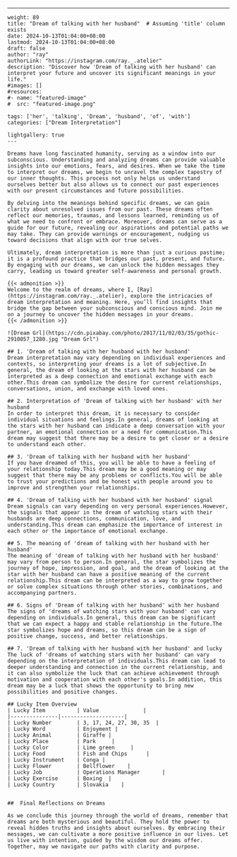 ---
    weight: 89
    title: "Dream of talking with her husband"  # Assuming 'title' column exists
    date: 2024-10-13T01:04:00+08:00
    lastmod: 2024-10-13T01:04:00+08:00
    draft: false
    author: "ray"
    authorLink: "https://instagram.com/ray._.atelier"
    description: "Discover how 'Dream of talking with her husband' can interpret your future and uncover its significant meanings in your life."
    #images: []
    #resources:
    #- name: "featured-image"
    #  src: "featured-image.png"
    
    tags: ['her', 'talking', 'Dream', 'husband', 'of', 'with']
    categories: ["Dream Interpretation"]
    
    lightgallery: true
    ---
    
    Dreams have long fascinated humanity, serving as a window into our subconscious. Understanding and analyzing dreams can provide valuable insights into our emotions, fears, and desires. When we take the time to interpret our dreams, we begin to unravel the complex tapestry of our inner thoughts. This process not only helps us understand ourselves better but also allows us to connect our past experiences with our present circumstances and future possibilities.
    
    By delving into the meanings behind specific dreams, we can gain clarity about unresolved issues from our past. These dreams often reflect our memories, traumas, and lessons learned, reminding us of what we need to confront or embrace. Moreover, dreams can serve as a guide for our future, revealing our aspirations and potential paths we may take. They can provide warnings or encouragement, nudging us toward decisions that align with our true selves.
    
    Ultimately, dream interpretation is more than just a curious pastime; it is a profound practice that bridges our past, present, and future. By engaging with our dreams, we can unlock the hidden messages they carry, leading us toward greater self-awareness and personal growth.
    
    {{< admonition >}}
    Welcome to the realm of dreams, where I, [Ray](https://instagram.com/ray._.atelier), explore the intricacies of dream interpretation and meaning. Here, you’ll find insights that bridge the gap between your subconscious and conscious mind. Join me on a journey to uncover the hidden messages in your dreams.
    {{< /admonition >}}
    
    ![Dream Grl](https://cdn.pixabay.com/photo/2017/11/02/03/35/gothic-2910057_1280.jpg "Dream Grl")
    
    ## 1. 'Dream of talking with her husband with her husband'
    Dream interpretation may vary depending on individual experiences and contexts, so interpreting your dreams is a lot of subjective.In general, the dream of looking at the stars with her husband can be interpreted as a deep connection and emotional exchange with each other.This dream can symbolize the desire for current relationships, conversations, union, and exchange with loved ones.
    
    ## 2. Interpretation of 'Dream of talking with her husband' with her husband
    In order to interpret this dream, it is necessary to consider individual situations and feelings.In general, dreams of looking at the stars with her husband can indicate a deep conversation with your partner, an emotional connection or a need for communication.This dream may suggest that there may be a desire to get closer or a desire to understand each other.
    
    ## 3. 'Dream of talking with her husband with her husband'
    If you have dreamed of this, you will be able to have a feeling of your relationship today.This dream may be a good meaning or may suggest that there may be any problems or conflicts.You will be able to trust your predictions and be honest with people around you to improve and strengthen your relationships.
    
    ## 4. 'Dream of talking with her husband with her husband' signal
    Dream signals can vary depending on very personal experiences.However, the signals that appear in the dream of watching stars with their husbands are deep connections, communication, love, and understanding.This dream can emphasize the importance of interest in each other or the importance of emotional exchange.
    
    ## 5. The meaning of 'dream of talking with her husband with her husband'
    The meaning of 'dream of talking with her husband with her husband' may vary from person to person.In general, the star symbolizes the journey of hope, impression, and goal, and the dream of looking at the star with her husband can have a positive meaning of the current relationship.This dream can be interpreted as a way to grow together or solve complex situations through other stories, combinations, and accompanying partners.
    
    ## 6. Signs of 'Dream of talking with her husband' with her husband
    The signs of 'dreams of watching stars with your husband' can vary depending on individuals.In general, this dream can be significant that we can expect a happy and stable relationship in the future.The star symbolizes hope and dreams, so this dream can be a sign of positive change, success, and better relationships.
    
    ## 7. 'Dream of talking with her husband with her husband' and lucky
    The luck of 'dreams of watching stars with her husband' can vary depending on the interpretation of individuals.This dream can lead to deeper understanding and connection in the current relationship, and it can also symbolize the luck that can achieve achievement through motivation and cooperation with each other's goals.In addition, this dream may be a luck that shows the opportunity to bring new possibilities and positive changes.
    
    ## Lucky Item Overview
    | Lucky Item          | Value              |
    |---------------|--------------------|
    | Lucky Number        | 3, 17, 24, 27, 30, 35  |
    | Lucky Word          | Enjoyment |
    | Lucky Animal        | Giraffe |
    | Lucky Place         | Park     |
    | Lucky Color         | Lime green     |
    | Lucky Food          | Fish and Chips      |
    | Lucky Instrument    | Conga |
    | Lucky Flower        | Bellflower    |
    | Lucky Job           | Operations Manager       |
    | Lucky Exercise      | Boxing  |
    | Lucky Country       | Slovakia    |
    
    
    ##  Final Reflections on Dreams
    
    As we conclude this journey through the world of dreams, remember that dreams are both mysterious and beautiful. They hold the power to reveal hidden truths and insights about ourselves. By embracing their messages, we can cultivate a more positive influence in our lives. Let us live with intention, guided by the wisdom our dreams offer. Together, may we navigate our paths with clarity and purpose.
    